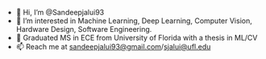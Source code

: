 - 👋 Hi, I’m @Sandeepjalui93
- 👀 I’m interested in Machine Learning, Deep Learning, Computer Vision, Hardware Design, Software Engineering.
- 🌱 Graduated MS in ECE from University of Florida with a thesis in ML/CV
- 📫 Reach me at sandeepjalui93@gmail.com/sjalui@ufl.edu

<!---
Sandeepjalui93/Sandeepjalui93 is a ✨ special ✨ repository because its `README.md` (this file) appears on your GitHub profile.
You can click the Preview link to take a look at your changes.
--->
